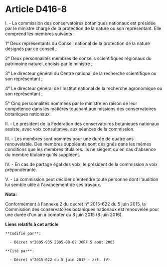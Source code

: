 # Article D416-8

I. - La commission des conservatoires botaniques nationaux est présidée par le ministre chargé de la protection de la nature
ou son représentant. Elle comprend les membres suivants :

1° Deux représentants du Conseil national de la protection de la nature désignés par ce conseil ;

2° Deux personnalités membres de conseils scientifiques régionaux du patrimoine naturel, choisis par le ministre ;

3° Le directeur général du Centre national de la recherche scientifique ou son représentant ;

4° Le directeur général de l'Institut national de la recherche agronomique ou son représentant ;

5° Cinq personnalités nommées par le ministre en raison de leur compétence dans les matières touchant aux missions des
conservatoires botaniques nationaux.

II. - Le président de la Fédération des conservatoires botaniques nationaux assiste, avec voix consultative, aux séances de
la commission.

III. - Les membres sont nommés pour une durée de quatre ans renouvelable. Des membres suppléants sont désignés dans les mêmes
conditions que les membres titulaires. Ils ne siègent qu'en cas d'absence du membre titulaire qu'ils suppléent.

IV. - En cas de partage égal des voix, le président de la commission a voix prépondérante.

V. - La commission peut décider d'entendre toute personne dont l'audition lui semble utile à l'avancement de ses travaux.

**Nota:**

Conformément à l'annexe 2 du décret n° 2015-622 du 5 juin 2015, la Commission des conservatoires botaniques nationaux est
renouvelée pour une durée d'un an à compter du 8 juin 2015 (8 juin 2016).

**Liens relatifs à cet article**

	**Codifié par**:

	  - Décret n°2005-935 2005-08-02 JORF 5 août 2005

	**Cité par**:

	  - Décret n°2015-622 du 5 juin 2015 - art. (V)
